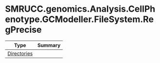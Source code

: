 ﻿
# SMRUCC.genomics.Analysis.CellPhenotype.GCModeller.FileSystem.RegPrecise

|Type|Summary|
|----|-------|
|[Directories](./Directories.md)||

